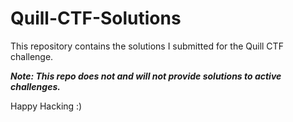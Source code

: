 # Quill-CTF-Solutions
This repository contains the solutions I submitted for the Quill CTF challenge. 

***Note: This repo does not and will not provide solutions to active challenges.***

Happy Hacking :)

